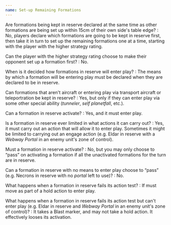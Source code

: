 ```yaml
---
name: Set-up Remaining Formations
---
```

Are formations being kept in reserve declared at the same time as other formations are being set up within 15cm of their own side's table edge?
: No, players declare which formations are going to be kept in reserve first, then take it in turn to set up the remaining formations one at a time, starting with the player with the higher strategy rating.

Can the player with the higher strategy rating choose to make their opponent set up a formation first?
: No.

When is it decided how formations in reserve will enter play?
: The means by which a formation will be entering play must be declared when they are declared to be in reserve.

Can formations that aren't aircraft or entering play via transport aircraft or teleportration be kept in reserve?
: Yes, but only if they can enter play via some other special ability (_tunneler_, _self planetfall_, etc.).

Can a formation in reserve activate?
: Yes, and it must enter play.

Is a formation in reserve ever limited in what actions it can carry out?
: Yes, it must carry out an action that will allow it to enter play. Sometimes it might be limited to carrying out an engage action (e.g. Eldar in reserve with a _Webway Portal_ in an enemy unit's zone of control).

Must a formation in reserve activate?
: No, but you may only choose to <q>pass</q> on activating a formation if all the unactivated formations for the turn are in reserve.

Can a formation in reserve with no means to enter play choose to <q>pass</q> (e.g. Necrons in reserve with no _portal_ left to use)?
: No.

What happens when a formation in reserve fails its action test?
: If must move as part of a hold action to enter play.

What happens when a formation in reserve fails its action test but can't enter play (e.g. Eldar in reserve and _Webway Portal_ in an enemy unit's zone of control)?
: It takes a Blast marker, and may not take a hold action. It effectively looses its activation.